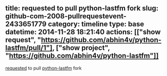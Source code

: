 title: requested to pull python-lastfm fork
slug: github-com-2008-pullrequestevent-2433651779
category: timeline
type: base
datetime: 2014-11-28 18:21:40
actions: [["show request", "https://github.com/abhin4v/python-lastfm/pull/1"], ["show project", "https://github.com/abhin4v/python-lastfm"]]
---
[requested](https://github.com/abhin4v/python-lastfm/pull/1) to pull [python-lastfm](https://github.com/abhin4v/python-lastfm) fork
